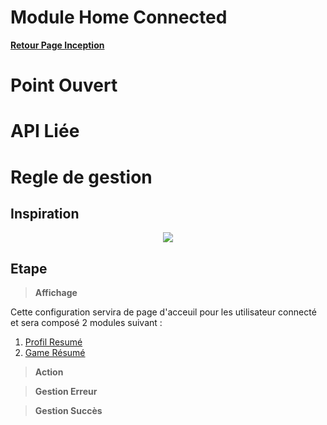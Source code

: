 # Module Home Connected

**[Retour Page Inception](./00_Page_Inception.md)**

# Point Ouvert

# API Liée

# Regle de gestion

## Inspiration
<p align="center">
	<img src="./Inspiration/" />
</p>

## Etape

> **Affichage**

Cette configuration servira de page d'acceuil pour les utilisateur connecté et sera composé 2 modules suivant :
1. [Profil Resumé](./10A_Profil_Resume.md)
2. [Game Résumé](10B_Game_Resume.md)

> **Action**

> **Gestion Erreur**

> **Gestion Succès**
